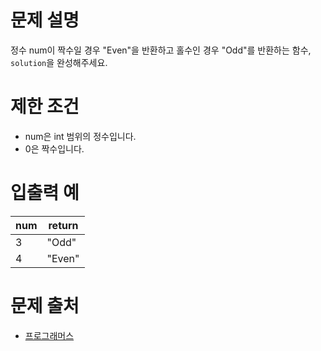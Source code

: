 # 문제 설명
정수 num이 짝수일 경우 "Even"을 반환하고 홀수인 경우 "Odd"를 반환하는 함수, `solution`을 완성해주세요.

# 제한 조건
- num은 int 범위의 정수입니다.
- 0은 짝수입니다.
# 입출력 예

|num	|return|
|---|---|
|3	|"Odd"|
|4	|"Even"|

# 문제 출처
- [프로그래머스](https://school.programmers.co.kr/learn/courses/30/lessons/12937)